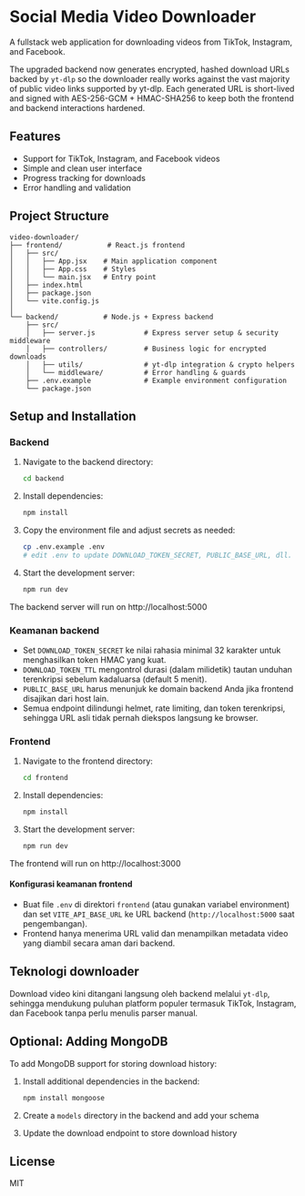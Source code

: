 # Social Media Video Downloader

A fullstack web application for downloading videos from TikTok, Instagram, and Facebook.

The upgraded backend now generates encrypted, hashed download URLs backed by `yt-dlp` so the downloader really works against the vast majority of public video links supported by yt-dlp. Each generated URL is short-lived and signed with AES-256-GCM + HMAC-SHA256 to keep both the frontend and backend interactions hardened.

## Features

- Support for TikTok, Instagram, and Facebook videos
- Simple and clean user interface
- Progress tracking for downloads
- Error handling and validation

## Project Structure

```
video-downloader/
├── frontend/           # React.js frontend
│   ├── src/
│   │   ├── App.jsx    # Main application component
│   │   ├── App.css    # Styles
│   │   └── main.jsx   # Entry point
│   ├── index.html
│   ├── package.json
│   └── vite.config.js
│
└── backend/           # Node.js + Express backend
    ├── src/
    │   ├── server.js            # Express server setup & security middleware
    │   ├── controllers/         # Business logic for encrypted downloads
    │   ├── utils/               # yt-dlp integration & crypto helpers
    │   └── middleware/          # Error handling & guards
    ├── .env.example             # Example environment configuration
    └── package.json
```

## Setup and Installation

### Backend

1. Navigate to the backend directory:
   ```bash
   cd backend
   ```

2. Install dependencies:
    ```bash
    npm install
    ```

3. Copy the environment file and adjust secrets as needed:
   ```bash
   cp .env.example .env
   # edit .env to update DOWNLOAD_TOKEN_SECRET, PUBLIC_BASE_URL, dll.
   ```

4. Start the development server:
    ```bash
    npm run dev
    ```

The backend server will run on http://localhost:5000

### Keamanan backend

- Set `DOWNLOAD_TOKEN_SECRET` ke nilai rahasia minimal 32 karakter untuk menghasilkan token HMAC yang kuat.
- `DOWNLOAD_TOKEN_TTL` mengontrol durasi (dalam milidetik) tautan unduhan terenkripsi sebelum kadaluarsa (default 5 menit).
- `PUBLIC_BASE_URL` harus menunjuk ke domain backend Anda jika frontend disajikan dari host lain.
- Semua endpoint dilindungi helmet, rate limiting, dan token terenkripsi, sehingga URL asli tidak pernah diekspos langsung ke browser.

### Frontend

1. Navigate to the frontend directory:
   ```bash
   cd frontend
   ```

2. Install dependencies:
   ```bash
   npm install
   ```

3. Start the development server:
   ```bash
   npm run dev
   ```

The frontend will run on http://localhost:3000

#### Konfigurasi keamanan frontend

- Buat file `.env` di direktori `frontend` (atau gunakan variabel environment) dan set `VITE_API_BASE_URL` ke URL backend (`http://localhost:5000` saat pengembangan).
- Frontend hanya menerima URL valid dan menampilkan metadata video yang diambil secara aman dari backend.

## Teknologi downloader

Download video kini ditangani langsung oleh backend melalui `yt-dlp`, sehingga mendukung puluhan platform populer termasuk TikTok, Instagram, dan Facebook tanpa perlu menulis parser manual.

## Optional: Adding MongoDB

To add MongoDB support for storing download history:

1. Install additional dependencies in the backend:
   ```bash
   npm install mongoose
   ```

2. Create a `models` directory in the backend and add your schema
3. Update the download endpoint to store download history

## License

MIT
